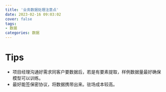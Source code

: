```yaml
---
title: '业务数据处理注意点'
date: 2023-02-16 09:03:02
cover: false
tags:
- 数据
categories: 数据 
---
```




# Tips

- 项目经理沟通好需求同客户要数据后，若是有要素提取，样例数据量最好确保模型可以训练。
- 最好能签保密协议，将数据携带出来。驻场成本较高。